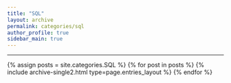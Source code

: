```yaml
---
title: "SQL"
layout: archive
permalink: categories/sql
author_profile: true
sidebar_main: true
---
```


<!-- 공백이 포함되어 있는 카테고리 이름의 경우 site.categories['a b c'] 이런식으로! -->

***

{% assign posts = site.categories.SQL %}
{% for post in posts %} {% include archive-single2.html type=page.entries_layout %} {% endfor %}